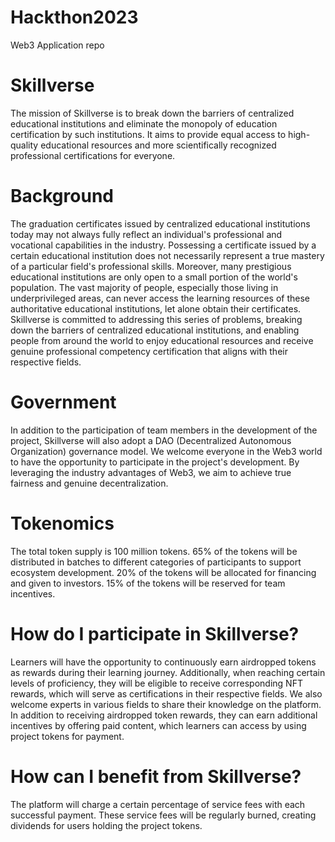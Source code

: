 # Hackthon2023
Web3 Application repo

# Skillverse
The mission of Skillverse is to break down the barriers of centralized educational institutions and eliminate the monopoly of education certification by such institutions. It aims to provide equal access to high-quality educational resources and more scientifically recognized professional certifications for everyone.

# Background
The graduation certificates issued by centralized educational institutions today may not always fully reflect an individual's professional and vocational capabilities in the industry. Possessing a certificate issued by a certain educational institution does not necessarily represent a true mastery of a particular field's professional skills. Moreover, many prestigious educational institutions are only open to a small portion of the world's population. The vast majority of people, especially those living in underprivileged areas, can never access the learning resources of these authoritative educational institutions, let alone obtain their certificates. Skillverse is committed to addressing this series of problems, breaking down the barriers of centralized educational institutions, and enabling people from around the world to enjoy educational resources and receive genuine professional competency certification that aligns with their respective fields.

# Government
In addition to the participation of team members in the development of the project, Skillverse will also adopt a DAO (Decentralized Autonomous Organization) governance model. We welcome everyone in the Web3 world to have the opportunity to participate in the project's development. By leveraging the industry advantages of Web3, we aim to achieve true fairness and genuine decentralization.

# Tokenomics
The total token supply is 100 million tokens. 65% of the tokens will be distributed in batches to different categories of participants to support ecosystem development. 20% of the tokens will be allocated for financing and given to investors. 15% of the tokens will be reserved for team incentives.

# How do I participate in Skillverse?
Learners will have the opportunity to continuously earn airdropped tokens as rewards during their learning journey. Additionally, when reaching certain levels of proficiency, they will be eligible to receive corresponding NFT rewards, which will serve as certifications in their respective fields. We also welcome experts in various fields to share their knowledge on the platform. In addition to receiving airdropped token rewards, they can earn additional incentives by offering paid content, which learners can access by using project tokens for payment.

# How can I benefit from Skillverse?
The platform will charge a certain percentage of service fees with each successful payment. These service fees will be regularly burned, creating dividends for users holding the project tokens.

